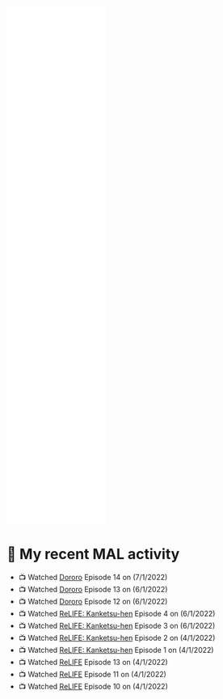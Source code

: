 ![Metrics](https://github.com/noxan-dev/noxan-dev/blob/main/github-metrics.svg)

# 🌸 My recent MAL activity

<!-- MAL_ACTIVITY:start -->

- 📺 Watched [Dororo](https://myanimelist.net/anime/37520) Episode 14 on (7/1/2022)
- 📺 Watched [Dororo](https://myanimelist.net/anime/37520) Episode 13 on (6/1/2022)
- 📺 Watched [Dororo](https://myanimelist.net/anime/37520) Episode 12 on (6/1/2022)
- 📺 Watched [ReLIFE: Kanketsu-hen](https://myanimelist.net/anime/35466) Episode 4 on (6/1/2022)
- 📺 Watched [ReLIFE: Kanketsu-hen](https://myanimelist.net/anime/35466) Episode 3 on (6/1/2022)
- 📺 Watched [ReLIFE: Kanketsu-hen](https://myanimelist.net/anime/35466) Episode 2 on (4/1/2022)
- 📺 Watched [ReLIFE: Kanketsu-hen](https://myanimelist.net/anime/35466) Episode 1 on (4/1/2022)
- 📺 Watched [ReLIFE](https://myanimelist.net/anime/30015) Episode 13 on (4/1/2022)
- 📺 Watched [ReLIFE](https://myanimelist.net/anime/30015) Episode 11 on (4/1/2022)
- 📺 Watched [ReLIFE](https://myanimelist.net/anime/30015) Episode 10 on (4/1/2022)

<!-- MAL_ACTIVITY:end -->
